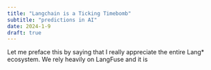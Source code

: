 ```yaml
---
title: "Langchain is a Ticking Timebomb"
subtitle: "predictions in AI"
date: 2024-1-9
draft: true
---
```


Let me preface this by saying that I really appreciate the entire Lang* ecosystem. We rely heavily on LangFuse and it is 
<!--stackedit_data:
eyJoaXN0b3J5IjpbNDYwOTc3Mjg4XX0=
-->